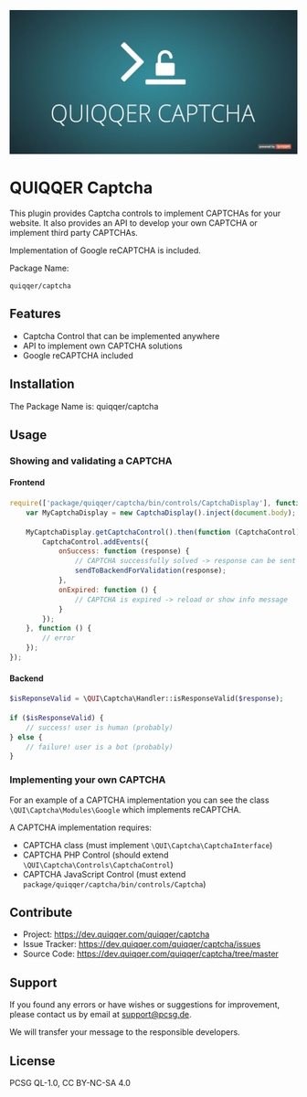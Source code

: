 ![QUIQQER Captcha](bin/images/Readme.jpg)

QUIQQER Captcha
========

This plugin provides Captcha controls to implement CAPTCHAs for your website. It also provides an API
to develop your own CAPTCHA or implement third party CAPTCHAs.

Implementation of Google reCAPTCHA is included.

Package Name:

    quiqqer/captcha


Features
--------
* Captcha Control that can be implemented anywhere
* API to implement own CAPTCHA solutions
* Google reCAPTCHA included

Installation
------------
The Package Name is: quiqqer/captcha

Usage
----------
### Showing and validating a CAPTCHA

#### Frontend
```js
require(['package/quiqqer/captcha/bin/controls/CaptchaDisplay'], function(CaptchaDisplay) {
    var MyCaptchaDisplay = new CaptchaDisplay().inject(document.body);
    
    MyCaptchaDisplay.getCaptchaControl().then(function (CaptchaControl) {
        CaptchaControl.addEvents({
            onSuccess: function (response) {
                // CAPTCHA successfully solved -> response can be sent to backend for validation
                sendToBackendForValidation(response);
            },
            onExpired: function () {
                // CAPTCHA is expired -> reload or show info message
            }
        });
    }, function () {
        // error
    });
});
```

#### Backend
```php
$isReponseValid = \QUI\Captcha\Handler::isResponseValid($response);

if ($isResponseValid) {
    // success! user is human (probably)
} else {
    // failure! user is a bot (probably)
}
```

### Implementing your own CAPTCHA
For an example of a CAPTCHA implementation you can see the class `\QUI\Captcha\Modules\Google` which implements reCAPTCHA.

A CAPTCHA implementation requires:
* CAPTCHA class (must implement `\QUI\Captcha\CaptchaInterface`)
* CAPTCHA PHP Control (should extend `\QUI\Captcha\Controls\CaptchaControl`)
* CAPTCHA JavaScript Control (must extend `package/quiqqer/captcha/bin/controls/Captcha`)

Contribute
----------
- Project: https://dev.quiqqer.com/quiqqer/captcha
- Issue Tracker: https://dev.quiqqer.com/quiqqer/captcha/issues
- Source Code: https://dev.quiqqer.com/quiqqer/captcha/tree/master

Support
-------
If you found any errors or have wishes or suggestions for improvement,
please contact us by email at support@pcsg.de.

We will transfer your message to the responsible developers.

License
-------
PCSG QL-1.0, CC BY-NC-SA 4.0